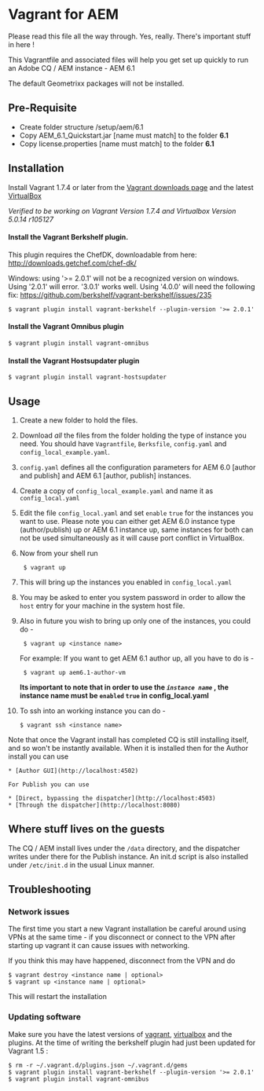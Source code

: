# Vagrant for AEM

Please read this file all the way through. Yes, really. There's important stuff in here !

This Vagrantfile and associated files will help you get set up quickly to run an Adobe CQ / AEM instance - AEM 6.1

The default Geometrixx packages will not be installed.

## Pre-Requisite
* Create folder structure /setup/aem/6.1
* Copy AEM_6.1_Quickstart.jar [name must match] to the folder __6.1__
* Copy license.properties [name must match] to the folder __6.1__

## Installation

Install Vagrant 1.7.4 or later from the [Vagrant downloads page](http://www.vagrantup.com/downloads.html) and the latest [VirtualBox](https://www.virtualbox.org/)

*Verified to be working on Vagrant Version 1.7.4 and Virtualbox Version 5.0.14 r105127*

#### Install the Vagrant Berkshelf plugin.

This plugin requires the ChefDK, downloadable from here: http://downloads.getchef.com/chef-dk/

Windows: using '>= 2.0.1' will not be a recognized version on windows.  Using '2.0.1' will error. '3.0.1' works well. Using '4.0.0' will need the following fix: https://github.com/berkshelf/vagrant-berkshelf/issues/235 

    $ vagrant plugin install vagrant-berkshelf --plugin-version '>= 2.0.1'

#### Install the Vagrant Omnibus plugin

    $ vagrant plugin install vagrant-omnibus
    
#### Install the Vagrant Hostsupdater plugin

    $ vagrant plugin install vagrant-hostsupdater

## Usage

1. Create a new folder to hold the files.

2. Download *all* the files from the folder holding the type of instance you need. You should have `Vagrantfile`, `Berksfile`, `config.yaml` and `config_local_example.yaml`. 
3. `config.yaml` defines all the configuration parameters for AEM 6.0 [author and publish] and AEM 6.1 [author, publish] instances. 
4. Create a copy of `config_local_example.yaml` and name it as `config_local.yaml`
5. Edit the file `config_local.yaml` and set `enable` `true` for the instances you want to use. Please note you can either get AEM 6.0 instance type (author/publish) up or AEM 6.1 instance up, same instances for both can not be used simultaneously as it will cause port conflict in VirtualBox. 

6. Now from your shell run

        $ vagrant up

7. This will bring up the instances you enabled in `config_local.yaml`
8. You may be asked to enter you system password in order to allow the `host` entry for your machine in the system host file.
9. Also in future you wish to bring up only one of the instances, you could do -

        $ vagrant up <instance name>

	For example:  If you want to get AEM 6.1 author up, all you have to do is - 

        $ vagrant up aem6.1-author-vm
        
	**Its important to note that in order to use the _`instance name`_ , the instance name must be `enabled` `true` in config_local.yaml**

10. To ssh into an working instance you can do -
 
        $ vagrant ssh <instance name>


Note that once the Vagrant install has completed CQ is still installing itself, and so won't be instantly available.
    When it is installed then for the Author install you can use

    * [Author GUI](http://localhost:4502)

    For Publish you can use

    * [Direct, bypassing the dispatcher](http://localhost:4503)
    * [Through the dispatcher](http://localhost:8080)

## Where stuff lives on the guests

The CQ / AEM install lives under the `/data` directory, and the dispatcher writes under there for the Publish instance.
An init.d script is also installed under `/etc/init.d` in the usual Linux manner.


## Troubleshooting

### Network issues
The first time you start a new Vagrant installation be careful around using VPNs at the same time - if you disconnect or connect to the VPN after starting up vagrant it can cause issues with networking.

If you think this may have happened, disconnect from the VPN and do 

    $ vagrant destroy <instance name | optional> 
    $ vagrant up <instance name | optional>

This will restart the installation

### Updating software
Make sure you have the latest versions of [vagrant](http://www.vagrantup.com/), [virtualbox](https://www.virtualbox.org/) and the plugins. At the time of writing the
berkshelf plugin had just been updated for Vagrant 1.5 :

    $ rm -r ~/.vagrant.d/plugins.json ~/.vagrant.d/gems
    $ vagrant plugin install vagrant-berkshelf --plugin-version '>= 2.0.1'
    $ vagrant plugin install vagrant-omnibus